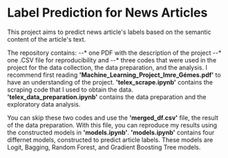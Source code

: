 # Label Prediction for News Articles

This project aims to predict news article's labels based on the semantic content of the article's text.

The repository contains:
--* one PDF with the description of the project
--* one .CSV file for reproducibility and 
--* three codes that were used in the project for the data collection, the data preparation, and the analysis.
I recommend first reading **'Machine_Learning_Project_Imre_Gémes.pdf'** to have an understanding of the project.
**'telex_scrape.ipynb'** contains the scraping code that I used to obtain the data.
**'telex_data_preparation.ipynb'** contains the data preparation and the exploratory data analysis.

You can skip these two codes and use the **'merged_df.csv'** file, the result of the data preparation. With this file, you can reproduce my results using the constructed models in **'models.ipynb'**.
**'models.ipynb'** contains four differnet models, constructed to predict article labels. These models are Logit, Bagging, Random Forest, and Gradient Boosting Tree models.
